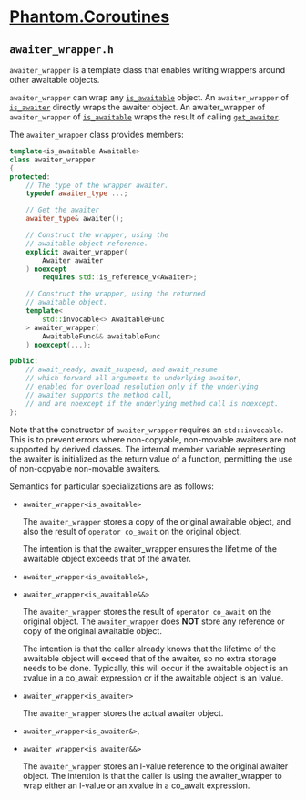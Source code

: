 # [Phantom.Coroutines](../README.md)

## ```awaiter_wrapper.h```

```awaiter_wrapper``` is a template class that enables writing wrappers
around other awaitable objects. 

```awaiter_wrapper``` can wrap any [```is_awaitable```](type_traits.md#is_awaitable)
object. An ```awaiter_wrapper``` of [```is_awaiter```](type_traits.md#is_awaiter)
directly wraps the awaiter object. An awaiter_wrapper of ```awaiter_wrapper``` of [```is_awaitable```](type_traits.md#is_awaiter) wraps the result of
calling [```get_awaiter```](type_traits.md#get_awaiter).

The ```awaiter_wrapper``` class provides members:

```c++
template<is_awaitable Awaitable>
class awaiter_wrapper
{
protected:
    // The type of the wrapper awaiter.
    typedef awaiter_type ...;

    // Get the awaiter
    awaiter_type& awaiter();

    // Construct the wrapper, using the
    // awaitable object reference.
    explicit awaiter_wrapper(
        Awaiter awaiter
    ) noexcept
        requires std::is_reference_v<Awaiter>;

    // Construct the wrapper, using the returned
    // awaitable object.
    template<
        std::invocable<> AwaitableFunc
    > awaiter_wrapper(
        AwaitableFunc&& awaitableFunc
    ) noexcept(...);

public:
    // await_ready, await_suspend, and await_resume
    // which forward all arguments to underlying awaiter,
    // enabled for overload resolution only if the underlying
    // awaiter supports the method call,
    // and are noexcept if the underlying method call is noexcept.
};
```

Note that the constructor of ```awaiter_wrapper``` requires an ```std::invocable```.
This is to prevent errors where non-copyable, non-movable awaiters are not supported
by derived classes. The internal member variable representing the awaiter is
initialized as the return value of a function, permitting the use of non-copyable
non-movable awaiters.

Semantics for particular specializations are as follows:

* ```awaiter_wrapper<is_awaitable>```
  
  The ```awaiter_wrapper``` stores a copy of the original awaitable
  object, and also the result of ```operator co_await``` on the 
  original object. 

  The intention is that the awaiter_wrapper ensures the lifetime
  of the awaitable object exceeds that of the awaiter.

* ```awaiter_wrapper<is_awaitable&>```,
* ```awaiter_wrapper<is_awaitable&&>```

  The ```awaiter_wrapper``` stores the result of ```operator co_await```
  on the original object. The ```awaiter_wrapper``` does **NOT** store
  any reference or copy of the original awaitable object.

  The intention is that the caller already knows that the lifetime
  of the awaitable object will exceed that of the awaiter, so no
  extra storage needs to be done. Typically, this will occur
  if the awaitable object is an xvalue in a co_await expression
  or if the awaitable object is an lvalue.

* ```awaiter_wrapper<is_awaiter>```

  The ```awaiter_wrapper``` stores the actual awaiter object.

* ```awaiter_wrapper<is_awaiter&>```,
* ```awaiter_wrapper<is_awaiter&&>```

  The ```awaiter_wrapper``` stores an l-value reference to the original
  awaiter object. The intention is that the caller is using the awaiter_wrapper
  to wrap either an l-value or an xvalue in a co_await expression.
